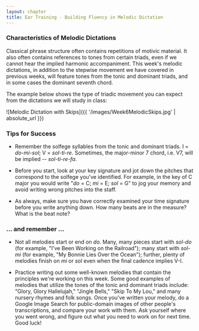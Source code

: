 ```yaml
---
layout: chapter
title: Ear Training - Building Fluency in Melodic Dictation
---
```


### Characteristics of Melodic Dictations

Classical phrase structure often contains repetitions of motivic material. It also often contains references to tones from certain triads, even if we cannot hear the implied harmonic accompaniment. This week's melodic dictations, in addition to the stepwise movement we have covered in previous weeks, will feature tones from the tonic and dominant triads, and in some cases the dominant seventh chord.

The example below shows the type of triadic movement you can expect from the dictations we will study in class:

![Melodic Dictation with Skips]({{ '/images/Week6MelodicSkips.jpg' | absolute_url }})

### Tips for Success

- Remember the solfege syllables from the tonic and dominant triads. I = *do-mi-sol*; V = *sol-ti-re*. Sometimes, the major-minor 7 chord, i.e. V7, will be implied -- *sol-ti-re-fa*.

- Before you start, look at your key signature and jot down the pitches that correspond to the solfege you've identified. For example, in the key of C major you would write "*do* = C; *mi* = E; *sol* = G" to jog your memory and avoid writing wrong pitches into the staff.

- As always, make sure you have correctly examined your time signature before you write anything down. How many beats are in the measure? What is the beat note? 

### ... and remember ...

- Not all melodies start or end on *do*. Many, many pieces start with *sol-do* (for example, "I've Been Working on the Railroad"); many start with *sol-mi* (for example, "My Bonnie Lies Over the Ocean"); further, plenty of melodies finish on *mi* or *sol* even when the final cadence implies V-I.

- Practice writing out some well-known melodies that contain the principles we're working on this week. Some good examples of melodies that utilize the tones of the tonic and dominant triads include: "Glory, Glory Hallelujah," "Jingle Bells," "Skip To My Lou," and many nursery rhymes and folk songs. Once you've written your melody, do a Google Image Search for public-domain images of other people's transcriptions, and compare your work with them. Ask yourself where you went wrong, and figure out what you need to work on for next time. Good luck!